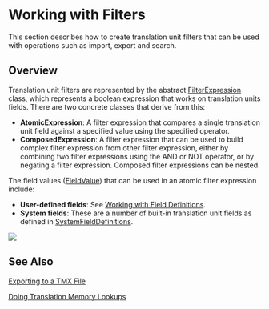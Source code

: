 Working with Filters
=======
This section describes how to create translation unit filters that can be used with operations such as import, export and search.

Overview
----
Translation unit filters are represented by the abstract [FilterExpression](../../api/translationmemory/Sdl.LanguagePlatform.TranslationMemory.FilterExpression.yml) class, which represents a boolean expression that works on translation units fields. There are two concrete classes that derive from this:

* **AtomicExpression**: A filter expression that compares a single translation unit field against a specified value using the specified operator.
* **ComposedExpression**: A filter expression that can be used to build complex filter expression from other filter expression, either by combining two filter expressions using the AND or NOT operator, or by negating a filter expression. Composed filter expressions can be nested.

The field values ([FieldValue](../../api/translationmemory/Sdl.LanguagePlatform.TranslationMemory.FieldValue.yml)) that can be used in an atomic filter expression include:

* **User-defined fields**: See [Working with Field Definitions](working_with_field_definitions.md).
* **System fields**: These are a number of built-in translation unit fields as defined in [SystemFieldDefinitions](../../api/translationmemory/Sdl.LanguagePlatform.TranslationMemoryApi.SystemFieldDefinitions.yml).



<img style="display:block; " src="images/Filters.png"/>

See Also
-------
[Exporting to a TMX File](exporting_to_a_tmx_file.md)

[Doing Translation Memory Lookups](doing_translation_memory_lookups.md)
